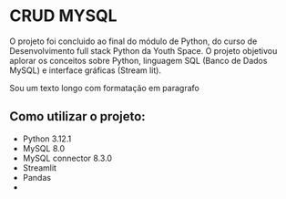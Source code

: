 # CRUD MYSQL
O projeto foi concluido ao final do módulo de Python, do curso de Desenvolvimento full stack Python da Youth Space. O projeto objetivou aplorar os conceitos sobre Python, linguagem SQL (Banco de Dados MySQL) e interface gráficas (Stream lit).

Sou um texto longo com formatação em paragrafo

## Como utilizar o projeto:
- Python 3.12.1
- MySQL 8.0
- MySQL connector 8.3.0
- Streamlit
- Pandas
-  





<!-- **MEU ESPÍRITO ANIMAL**
!['TEXTO ALTERNATIVO'](https://th.bing.com/th/id/OIP.9UleHu0kNHV_aoyjBbg15gAAAA?w=165&h=180&c=7&r=0&o=5&pid=1.7)

*YouthSpace*.. -->
